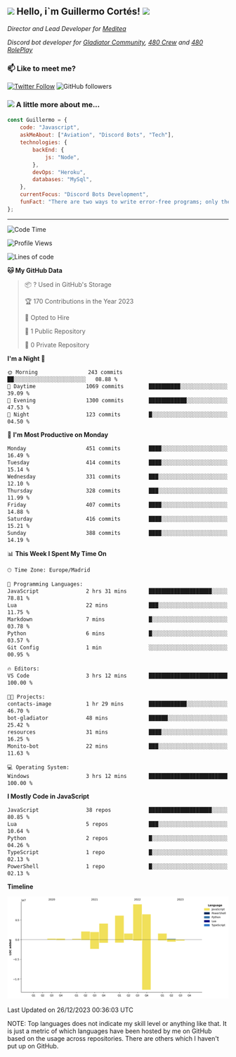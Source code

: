<h2><img src="https://emojis.slackmojis.com/emojis/images/1531849430/4246/blob-sunglasses.gif?1531849430" width="30"/> Hello, i`m Guillermo Cortés! <img src="https://media.giphy.com/media/PiuVH04cd9JcmqqWKK/giphy.gif" width="50"></h2>
<p><em>Director and Lead Developer for <a href="https://mediteavirtual.es/">Meditea</a>
</em></p>
<p><em>Discord bot developer for <a href="https://discord.comunidadgladiator.com">Gladiator Community</a>, <a href="https://discord.gg/UpvpkUbGdA">480 Crew</a> and <a href="https://discord.gg/dmMRQgH3tu">480 RolePlay</a>
</em></p>

### 📫 Like to meet me?

[![Twitter Follow](https://img.shields.io/twitter/follow/concara3443?label=Follow)](https://twitter.com/intent/follow?screen_name=concara3443)
![GitHub followers](https://img.shields.io/github/followers/concara3443?label=Follow&style=social)

### <img src="https://media.giphy.com/media/WFZvB7VIXBgiz3oDXE/giphy.gif" width="50"> A little more about me...  

```javascript
const Guillermo = {
    code: "Javascript",
    askMeAbout: ["Aviation", "Discord Bots", "Tech"],
    technologies: {
        backEnd: {
            js: "Node",
        },
        devOps: "Heroku",
        databases: "MySql",
    },
    currentFocus: "Discord Bots Development",
    funFact: "There are two ways to write error-free programs; only the third one works"
};
```

---

<!--START_SECTION:waka-->
![Code Time](http://img.shields.io/badge/Code%20Time-363%20hrs%2027%20mins-blue)

![Profile Views](http://img.shields.io/badge/Profile%20Views-0-blue)

![Lines of code](https://img.shields.io/badge/From%20Hello%20World%20I%27ve%20Written-33.9%20million%20lines%20of%20code-blue)

**🐱 My GitHub Data** 

> 📦 ? Used in GitHub's Storage 
 > 
> 🏆 170 Contributions in the Year 2023
 > 
> 💼 Opted to Hire
 > 
> 📜 1 Public Repository 
 > 
> 🔑 0 Private Repository 
 > 
**I'm a Night 🦉** 

```text
🌞 Morning                243 commits         ██░░░░░░░░░░░░░░░░░░░░░░░   08.88 % 
🌆 Daytime                1069 commits        ██████████░░░░░░░░░░░░░░░   39.09 % 
🌃 Evening                1300 commits        ████████████░░░░░░░░░░░░░   47.53 % 
🌙 Night                  123 commits         █░░░░░░░░░░░░░░░░░░░░░░░░   04.50 % 
```
📅 **I'm Most Productive on Monday** 

```text
Monday                   451 commits         ████░░░░░░░░░░░░░░░░░░░░░   16.49 % 
Tuesday                  414 commits         ████░░░░░░░░░░░░░░░░░░░░░   15.14 % 
Wednesday                331 commits         ███░░░░░░░░░░░░░░░░░░░░░░   12.10 % 
Thursday                 328 commits         ███░░░░░░░░░░░░░░░░░░░░░░   11.99 % 
Friday                   407 commits         ████░░░░░░░░░░░░░░░░░░░░░   14.88 % 
Saturday                 416 commits         ████░░░░░░░░░░░░░░░░░░░░░   15.21 % 
Sunday                   388 commits         ████░░░░░░░░░░░░░░░░░░░░░   14.19 % 
```


📊 **This Week I Spent My Time On** 

```text
🕑︎ Time Zone: Europe/Madrid

💬 Programming Languages: 
JavaScript               2 hrs 31 mins       ████████████████████░░░░░   78.81 % 
Lua                      22 mins             ███░░░░░░░░░░░░░░░░░░░░░░   11.75 % 
Markdown                 7 mins              █░░░░░░░░░░░░░░░░░░░░░░░░   03.78 % 
Python                   6 mins              █░░░░░░░░░░░░░░░░░░░░░░░░   03.57 % 
Git Config               1 min               ░░░░░░░░░░░░░░░░░░░░░░░░░   00.95 % 

🔥 Editors: 
VS Code                  3 hrs 12 mins       █████████████████████████   100.00 % 

🐱‍💻 Projects: 
contacts-image           1 hr 29 mins        ████████████░░░░░░░░░░░░░   46.70 % 
bot-gladiator            48 mins             ██████░░░░░░░░░░░░░░░░░░░   25.42 % 
resources                31 mins             ████░░░░░░░░░░░░░░░░░░░░░   16.25 % 
Monito-bot               22 mins             ███░░░░░░░░░░░░░░░░░░░░░░   11.63 % 

💻 Operating System: 
Windows                  3 hrs 12 mins       █████████████████████████   100.00 % 
```

**I Mostly Code in JavaScript** 

```text
JavaScript               38 repos            ████████████████████░░░░░   80.85 % 
Lua                      5 repos             ███░░░░░░░░░░░░░░░░░░░░░░   10.64 % 
Python                   2 repos             █░░░░░░░░░░░░░░░░░░░░░░░░   04.26 % 
TypeScript               1 repo              █░░░░░░░░░░░░░░░░░░░░░░░░   02.13 % 
PowerShell               1 repo              █░░░░░░░░░░░░░░░░░░░░░░░░   02.13 % 
```



**Timeline**

![Lines of Code chart](https://raw.githubusercontent.com/Concara3443/Concara3443/main/assets/bar_graph.png)


 Last Updated on 26/12/2023 00:36:03 UTC
<!--END_SECTION:waka-->

NOTE: Top languages does not indicate my skill level or anything like that. It is just a metric of which languages have been hosted by me on GitHub based on the usage across repositories. There are others which I haven't put up on GitHub.
